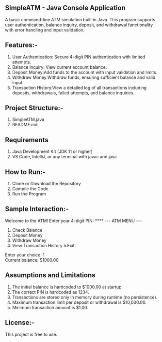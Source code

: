 ## SimpleATM - Java Console Application

A basic command-line ATM simulation built in Java. This program supports user authentication, balance inquiry, deposit, and withdrawal functionality with error handling and input validation.



## Features:-
1. User Authentication: Secure 4-digit PIN authentication with limited attempts.
2. Balance Inquiry: View current account balance.
3. Deposit Money:Add funds to the account with input validation and limits.
4. Withdraw Money:Withdraw funds, ensuring sufficient balance and valid input.
5. Transaction History:View a detailed log of all transactions including deposits, withdrawals, failed attempts, and balance inquiries.



## Project Structure:-

1. SimpleATM.java      
2. README.md           


## Requirements
1. Java Development Kit (JDK 11 or higher)
2. VS Code, IntelliJ, or any terminal with javac and java


## How to Run:-
1. Clone or Download the Repository
2. Compile the Code
3. Run the Program


## Sample Interaction:-
Welcome to the ATM!
Enter your 4-digit PIN: ****
--- ATM MENU ---
1. Check Balance
2. Deposit Money
3. Withdraw Money
4. View Transaction History
5.Exit

 Enter your choice: 1                             
 Current balance: $1000.00


## Assumptions and Limitations
1. The initial balance is hardcoded to $1000.00 at startup.
2. The correct PIN is hardcoded as 1234.
3. Transactions are stored only in memory during runtime (no persistence).
4. Maximum transaction limit per deposit or withdrawal is $10,000.00.
5. Minimum transaction amount is $1.00.




## License:-
This project is free to use.


